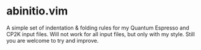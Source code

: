 abinitio.vim
============

A simple set of indentation & folding rules for my Quantum Espresso and CP2K 
input files. Will not work for all input files, but only with my style. Still 
you are welcome to try and improve.
